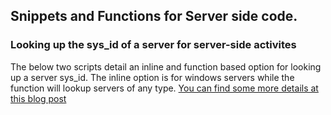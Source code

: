 ## Snippets and Functions for Server side code.

### Looking up the sys_id of a server for server-side activites
The below two scripts detail an inline and function based option for looking up a server sys_id.  The inline option is for windows servers while the function will lookup servers of any type.  [You can find some more details at this blog post](https://cookdown.com/server-sys-id-lookups-for-servicenow/)
